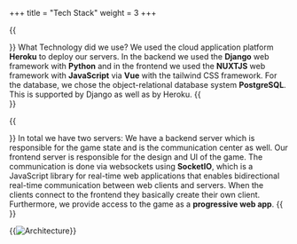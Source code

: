 +++
title = "Tech Stack"
weight = 3
+++

{{<section title="Technologies">}}
What Technology did we use? We used the cloud application platform **Heroku** to deploy our servers. In the backend we used the **Django** web framework with **Python** and in the frontend we used the **NUXTJS** web framework with **JavaScript** via **Vue** with the tailwind CSS framework. For the database, we chose the object-relational database system **PostgreSQL**. This is supported by Django as well as by Heroku.
{{</section>}}

{{<section title="Architecture">}}
In total we have two servers: We have a backend server which is responsible for the game state and is the communication center as well. Our frontend server is responsible for the design and UI of the game. 
The communication is done via websockets using **SocketIO**, which is a JavaScript library for real-time web applications that enables bidirectional real-time communication between web clients and servers. When the clients connect to the frontend they basically create their own client. Furthermore, we provide access to the game as a **progressive web app**. 
{{</section>}}

{{<image src="architecture.png" alt="Architecture">}}